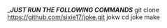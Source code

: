 ______JUST RUN THE FOLLOWING COMMANDS_____
git clone https://github.com/sixie17/joke.git jokw
cd joke
make
